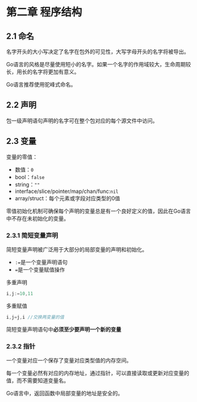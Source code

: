 # 第二章 程序结构

## 2.1 命名

名字开头的大小写决定了名字在包外的可见性，大写字母开头的名字将被导出。

Go语言的风格是尽量使用短小的名字。如果一个名字的作用域较大，生命周期较长，用长的名字将更加有意义。

Go语言推荐使用驼峰式命名。

## 2.2 声明

包一级声明语句声明的名字可在整个包对应的每个源文件中访问。

## 2.3 变量

变量的零值：

* 数值：`0`
* bool：`false`
* string：`""`
* interface/slice/pointer/map/chan/func:`nil`
* array/struct：每个元素或字段对应类型的0值

零值初始化机制可确保每个声明的变量总是有一个良好定义的值，因此在Go语言中不存在未初始化的变量。

### 2.3.1 简短变量声明

简短变量声明被广泛用于大部分的局部变量的声明和初始化。

* `:=`是一个变量声明语句
* `=`是一个变量赋值操作

多重声明

```go
i,j:=10,11
```

多重赋值

```go
i,j=j,i //交换两变量的值
```

简短变量声明语句中**必须至少要声明一个新的变量**

### 2.3.2 指针

一个变量对应一个保存了变量对应类型值的内存空间。

每一个变量必然有对应的内存地址，通过指针，可以直接读取或更新对应变量的值，而不需要知道变量名。

Go语言中，返回函数中局部变量的地址是安全的。

